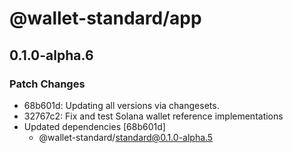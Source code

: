 # @wallet-standard/app

## 0.1.0-alpha.6

### Patch Changes

-   68b601d: Updating all versions via changesets.
-   32767c2: Fix and test Solana wallet reference implementations
-   Updated dependencies [68b601d]
    -   @wallet-standard/standard@0.1.0-alpha.5
